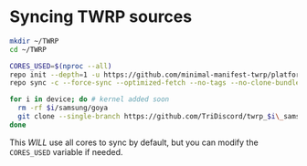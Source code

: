# Syncing TWRP sources

```bash
mkdir ~/TWRP
cd ~/TWRP

CORES_USED=$(nproc --all)
repo init --depth=1 -u https://github.com/minimal-manifest-twrp/platform_manifest_twrp_omni.git -b twrp-4.4-deprecated
repo sync -c --force-sync --optimized-fetch --no-tags --no-clone-bundle --prune -j$CORES_USED

for i in device; do # kernel added soon
  rm -rf $i/samsung/goya
  git clone --single-branch https://github.com/TriDiscord/twrp_$i\_samsung_goya.git $i/samsung/goya
done
```

This *WILL* use all cores to sync by default, but you can modify the `CORES_USED` variable if needed.
